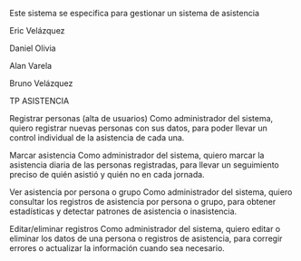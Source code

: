 Este sistema se especifica para gestionar un sistema de asistencia

Eric Velázquez

Daniel Olivia

Alan Varela

Bruno Velázquez

TP ASISTENCIA

Registrar personas (alta de usuarios) Como administrador del sistema, quiero registrar nuevas personas con sus datos, para poder llevar un control individual de la asistencia de cada una.

Marcar asistencia Como administrador del sistema, quiero marcar la asistencia diaria de las personas registradas, para llevar un seguimiento preciso de quién asistió y quién no en cada jornada.

Ver asistencia por persona o grupo Como administrador del sistema, quiero consultar los registros de asistencia por persona o grupo, para obtener estadísticas y detectar patrones de asistencia o inasistencia.

Editar/eliminar registros Como administrador del sistema, quiero editar o eliminar los datos de una persona o registros de asistencia, para corregir errores o actualizar la información cuando sea necesario.

